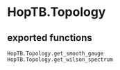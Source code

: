# HopTB.Topology

## exported functions
```@docs
HopTB.Topology.get_smooth_gauge
HopTB.Topology.get_wilson_spectrum
```
